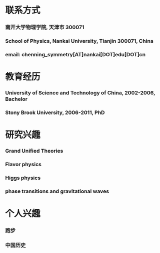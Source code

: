 # **联系方式**

### 南开大学物理学院, 天津市 300071
### School of Physics, Nankai University, Tianjin 300071, China
### email: chenning_symmetry[AT]nankai[DOT]edu[DOT]cn

# **教育经历**
### University of Science and Technology of China, 2002-2006, Bachelor
### Stony Brook University, 2006-2011, PhD

# **研究兴趣**

### Grand Unified Theories
### Flavor physics
### Higgs physics
### phase transitions and gravitational waves

# **个人兴趣**

### 跑步
### 中国历史
